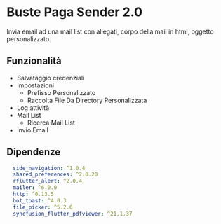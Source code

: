 # Buste Paga Sender 2.0

Invia email ad una mail list con allegati, corpo della mail in html, oggetto personalizzato. 

## Funzionalità
- Salvataggio credenziali
- Impostazioni
  - Prefisso Personalizzato
  - Raccolta File Da Directory Personalizzata
- Log attività
- Mail List 
  - Ricerca Mail List
- Invio Email

## Dipendenze
```yaml
  side_navigation: ^1.0.4
  shared_preferences: ^2.0.20
  rflutter_alert: ^2.0.4
  mailer: ^6.0.0
  http: ^0.13.5
  bot_toast: ^4.0.3
  file_picker: ^5.2.6
  syncfusion_flutter_pdfviewer: ^21.1.37
```
